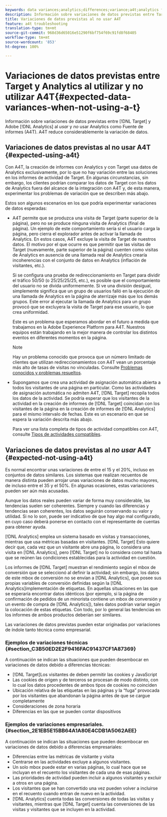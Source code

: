```yaml
---
keywords: data variances;analytics;differences;variance;a4t;analytics for target;analytics as the reporting source;discrepancies;discrepancy
description: Información sobre variaciones de datos previstas entre Target y Adobe Analytics al no usar Analytics como Fuente de informes (A4T), lo que elimina totalmente la variación de datos.
title: Variaciones de datos previstas al no usar A4T
feature: a4t troubleshooting
translation-type: tm+mt
source-git-commit: 968d36d65016e51290f6bf754f69c91fd8f68405
workflow-type: tm+mt
source-wordcount: '853'
ht-degree: 100%

---
```



# Variaciones de datos previstas entre Target y Analytics al utilizar y no utilizar A4T{#expected-data-variances-when-not-using-a-t}

Información sobre variaciones de datos previstas entre [!DNL Target] y Adobe [!DNL Analytics] al *usar* y *no* usar Analytics como Fuente de informes (A4T). A4T reduce considerablemente la variación de datos.

## Variaciones de datos previstas al no usar A4T {#expected-using-a4t}

Con A4T, la creación de informes con Analytics y con Target usa datos de Analytics exclusivamente, por lo que no hay variación entre las soluciones en los informes de actividad de Target. En algunas circunstancias, sin embargo, los clientes podrían comparar los datos de Target con los datos de Analytics fuera del alcance de la integración con A4T y, de esta manera, experimentar los problemas de variación que se describen más abajo.

Estos son algunos escenarios en los que podría experimentar variaciones de datos esperadas:

* A4T permite que se produzca una visita de Target (parte superior de la página), pero no se produce ninguna visita de Analytics (final de página). Un ejemplo de este comportamiento sería si el usuario carga la página, pero cierra el explorador antes de activar la llamada de Analytics. En estos casos, A4T excluye la visita de Target de nuestros datos. El motivo por el que ocurre es que permitir que las visitas de Target (nuevamente, parte superior de la página) cuenten como visitas de Analytics en ausencia de una llamada real de Analytics crearía incoherencias con el conjunto de datos en Analytics (inflación de visitantes, etc.).

   Si se configura una prueba de redireccionamiento en Target para dividir el tráfico 50/50 (o 25/25/25/25, etc.), es posible que el comportamiento del usuario no se divida uniformemente. Si ve una división desigual, simplemente significa que un grupo de usuarios falló en la ejecución de una llamada de Analytics en la página de aterrizaje más que los demás grupos. Este error al ejecutar la llamada de Analytics para un grupo provocó que se excluyera la visita de Target para ese usuario, lo que crea uniformidad.

   Este es un problema que esperamos abordar en el futuro a medida que trabajamos en la Adobe Experience Platform para A4T. Nuestros equipos están trabajando en la mejor manera de controlar los distintos eventos en diferentes momentos en la página.

   >[!NOTE]
   >
   >Hay un problema conocido que provoca que un número limitado de clientes que utilizan redireccionamientos con A4T vean un porcentaje más alto de tasas de visitas no vinculadas. Consulte [Problemas conocidos y problemas resueltos](/help/r-release-notes/known-issues-resolved-issues.md#redirect).

* Supongamos que crea una actividad de asignación automática abierta a todos los visitantes de una página en particular. Como las actividades de asignación automática no admiten A4T, [!DNL Target] recopila todos los datos de la actividad. Se podría esperar que los visitantes de la actividad en la creación de informes de [!DNL Target] coincidan con los visitantes de la página en la creación de informes de [!DNL Analytics] para el mismo intervalo de fechas. Este es un escenario en que se espera la variación descrita más abajo.

   Para ver una lista completa de tipos de actividad compatibles con A4T, consulte [Tipos de actividades compatibles](/help/c-integrating-target-with-mac/a4t/a4t.md#section_F487896214BF4803AF78C552EF1669AA).

## Variaciones de datos previstas al *no usar* A4T   {#expected-not-using-a4t}

Es normal encontrar unas variaciones de entre el 15 y el 20%, incluso en conjuntos de datos similares. Los sistemas que realizan recuentos de manera distinta pueden arrojar unas variaciones de datos mucho mayores, de incluso entre el 35 y el 50%. En algunas ocasiones, estas variaciones pueden ser aún más acusadas.

Aunque los datos reales pueden variar de forma muy considerable, las tendencias suelen ser coherentes. Siempre y cuando las diferencias y tendencias sean coherentes, los datos seguirán conservando su valor y utilidad. Si no lo son, puede ser indicativo de que hay algo mal configurado, en cuyo caso deberá ponerse en contacto con el representante de cuentas para obtener ayuda.

[!DNL Analytics] emplea un sistema basado en visitas y transacciones, mientras que usa métricas basadas en visitantes. [!DNL Target] Esto quiere decir que, cada vez que un visitante abre una página, lo considera una visita en [!DNL Analytics], pero [!DNL Target] no lo considera como tal hasta que se reúnen las condiciones establecidas para la actividad en cuestión.

Los informes de [!DNL Target] muestran el rendimiento según el mbox de conversión que se seleccionó al definir la actividad; sin embargo, los datos de este mbox de conversión no se envían a [!DNL Analytics], que posee sus propias variables de conversión definidas según la [!DNL Analytics]implementación de etiquetas. En aquellas situaciones en las que se esperaría encontrar datos idénticos (por ejemplo, si la página de confirmación de pedidos de un minorista contiene un mbox de conversión y un evento de compra de [!DNL Analytics]), tales datos podrían variar según la colocación de estas etiquetas. Con todo, por lo general las tendencias en los informes de ambos productos deberían ser similares.

Las variaciones de datos previstas pueden estar originadas por variaciones de índole tanto técnica como empresarial.

### Ejemplos de variaciones técnicas   {#section_C3B50ED2E2F9416FAC91437CF1A87369}

A continuación se indican las situaciones que pueden desembocar en variaciones de datos debido a diferencias técnicas:

* [!DNL Target]Los visitantes de deben permitir las cookies y JavaScript
* Las cookies de origen y de terceros se procesan de modo distinto, con lo cual los datos procedentes de ambos tipos de cookies no coinciden
* Ubicación relativa de las etiquetas en las páginas y la “fuga” provocada por los visitantes que abandonan la página antes de que se cargue completamente
* Consideraciones de zona horaria
* Diferencias en las que se pueden contar dispositivos

### Ejemplos de variaciones empresariales.   {#section_2E1EB5E15BB64A1A80E4CDB1A5062AEE}

A continuación se indican las situaciones que pueden desembocar en variaciones de datos debido a diferencias empresariales:

* Diferencias entre las métricas de visitante y visita
* Centrarse en las actividades excluye a algunos visitantes.
* Un solo mbox puede estar en varias páginas, lo cual hace que se incluyan en el recuento los visitantes de cada una de esas páginas.
* Las prioridades de actividad pueden incluir a algunos visitantes y excluir a otros en una página.
* Los visitantes que se han convertido una vez pueden volver a incluirse en el recuento cuando entran de nuevo en la actividad.
* [!DNL Analytics] cuenta todas las conversiones de todas las visitas y visitantes, mientras que [!DNL Target] cuenta las conversiones de las visitas y visitantes que se incluyen en la actividad.